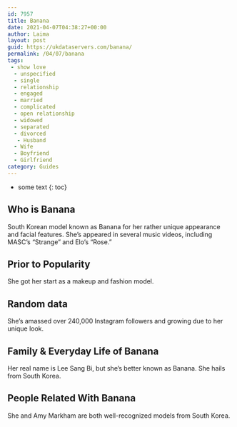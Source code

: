 ```yaml
---
id: 7957
title: Banana
date: 2021-04-07T04:38:27+00:00
author: Laima
layout: post
guid: https://ukdataservers.com/banana/
permalink: /04/07/banana
tags:
 - show love
  - unspecified
  - single
  - relationship
  - engaged
  - married
  - complicated
  - open relationship
  - widowed
  - separated
  - divorced
   - Husband
  - Wife
  - Boyfriend
  - Girlfriend
category: Guides
---
```


* some text
{: toc}


## Who is Banana
                  
                  
                  
South Korean model known as Banana for her rather unique appearance and facial features. She&#8217;s appeared in several music videos, including MASC&#8217;s &#8220;Strange&#8221; and Elo&#8217;s &#8220;Rose.&#8221;
                  
              
            
              
            
                
                
                
## Prior to Popularity
                  
                  
                  
She got her start as a makeup and fashion model.
                  
              
            
              
            
                
                
                
## Random data
                  
                  
                  
She&#8217;s amassed over 240,000 Instagram followers and growing due to her unique look.
                  
              
            
              
            
                
                
                
## Family & Everyday Life of Banana
                  
                  
                  
Her real name is Lee Sang Bi, but she&#8217;s better known as Banana. She hails from South Korea.
                  
              
            
              
            
                
                
                
## People Related With Banana
                  
                  
                  
She and Amy Markham are both well-recognized models from South Korea.
                  
              
            
              
            
                
              
            
              
              
            
            
              
            
          
          
          